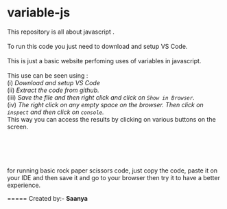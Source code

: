 # variable-js
This repository is all about javascript .
<br><br>
To run this code you just need to download and setup VS Code.<br><br>
This is just a basic website perfoming uses of variables in javascript.<br><br>
This use can be seen using :<br>
(i) <i>Download and setup VS Code</i><br>
(ii) <i>Extract the code from github.</i><br>
(iii) <i>Save the file and then right click and click on `Show in Browser`.</i><br>
(iv) <i>The right click on any empty space on the browser. Then click on `inspect` and then click on `console`.</i><br>
This way you can access the results by clicking on various buttons on the screen.<br><br><br><br>
<br><br>
for running basic rock paper scissors code, just copy the code, paste it on your IDE and then save it and go to your browser then try it to have a better experience.


=====
Created by:- <b>Saanya</b>
